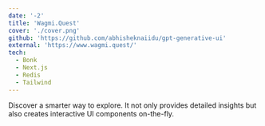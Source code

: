 ```yaml
---
date: '-2'
title: 'Wagmi.Quest'
cover: './cover.png'
github: 'https://github.com/abhisheknaiidu/gpt-generative-ui'
external: 'https://www.wagmi.quest/'
tech:
  - Bonk
  - Next.js
  - Redis
  - Tailwind
---
```


Discover a smarter way to explore. It not only provides detailed insights but also creates interactive UI components on-the-fly. 